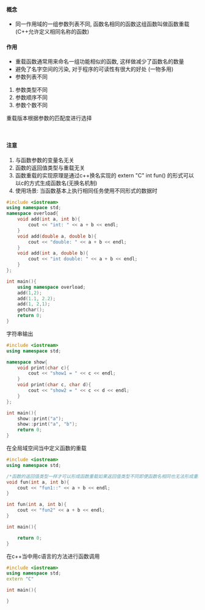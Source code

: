 
#### 概念

* 同一作用域的一组参数列表不同, 函数名相同的函数这组函数叫做函数重载 (C++允许定义相同名称的函数)

#### 作用
* 重载函数通常用来命名一组功能相似的函数, 这样做减少了函数名的数量
* 避免了名字空间的污染, 对于程序的可读性有很大的好处 (一物多用)
* 参数列表不同
1) 参数类型不同
2) 参数顺序不同
3) 参数个数不同

重载版本根据参数的匹配度进行选择

<br>

#### 注意
1) 与函数参数的变量名无关
2) 函数的返回值类型与重载无关
3) 函数重载的实现原理是通过c++换名实现的 extern "C" int fun() 的形式可以以c的方式生成函数名(无换名机制)
4) 使用场景: 当函数基本上执行相同任务使用不同形式的数据时

```overload.cpp
#include <iostream>
using namespace std;
namespace overload{
    void add(int a, int b){
        cout << "int: " << a + b << endl;
    }
    void add(double a, double b){
        cout << "double: " << a + b << endl;
    }
    void add(int a, double b){
        cout << "int double: " << a + b << endl;
    }
};

int main(){
    using namespace overload;
    add(1,2);
    add(1.1, 2.2);
    add(1, 2,1);
    getchar();
    return 0;
}

```

字符串输出

```overload.cpp
#include <iostream>
using namespace std;

namespace show{
    void print(char c){
        cout << "show1 = " << c << endl; 
    }
    void print(char c, char d){
        cout << "show2 = " << c << d << endl; 
    }
};

int main(){
    show::print("a");
    show::print("a", "b");
    return 0;
}
```

在全局域空间当中定义函数的重载
```overload.cpp
#include <iostream>
using namespace std;

/*函数的返回值类型一样才可以形成函数重载如果返回值类型不同即便函数名相同也无法形成重载*/
void fun(int a, int b){
    cout << "fun1::" << a + b << endl;
}

int fun(int a, int b){
    cout << "fun2" << a + b << endl;
}

int main(){

    return 0;
}
```

在c++当中用c语言的方法进行函数调用
```overload.cpp
#include <iostream>
using namespace std;
extern "C"

int main(){

}
```
